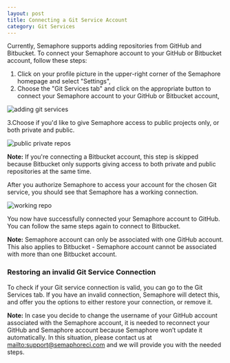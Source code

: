 ```yaml
---
layout: post
title: Connecting a Git Service Account
category: Git Services
---
```


Currently, Semaphore supports adding repositories from GitHub and Bitbucket. To
connect your Semaphore account to your GitHub or Bitbucket account, follow these
steps:

1. Click on your profile picture in the upper-right corner of the Semaphore homepage
and select "Settings",
2. Choose the "Git Services tab" and click on the appropriate button to connect
your Semaphore account to your GitHub or Bitbucket account,

<img src="/docs/assets/img/git-services/adding-git-services.png" alt="adding git services" class="img-responsive img-bordered">

3.Choose if you'd like to give Semaphore access to public projects only, or both
private and public.

<img src="/docs/assets/img/git-services/public-private-repos.png" alt="public private repos" class="img-responsive img-bordered">

 __Note:__
If you're connecting a Bitbucket account, this step is skipped because Bitbucket only
supports giving access to both private and public repositories at the same time.

After you authorize Semaphore to access your account for the chosen Git service,
you should see that Semaphore has a working connection.

<img src="/docs/assets/img/git-services/working-repo.png" alt="working repo" class="img-responsive img-bordered">

You now have successfully connected your Semaphore account to GitHub. You
can follow the same steps again to connect to Bitbucket.

__Note:__ Semaphore account can only be associated with one GitHub account. This also
applies to Bitbucket - Semaphore account cannot be associated with more than one
Bitbucket account.

### Restoring an invalid Git Service Connection

To check if your Git service connection is valid, you can go to the Git Services
tab. If you have an invalid connection, Semaphore will detect this, and offer you the options
to either restore your connection, or remove it.

__Note:__ In case you decide to change the username of your GitHub account associated with the Semaphore account, it is needed to reconnect your GitHub and Semaphore account because Semaphore won’t update it automatically. In this situation, please contact us at <mailto:support@semaphoreci.com> and we will provide you with the needed steps.
